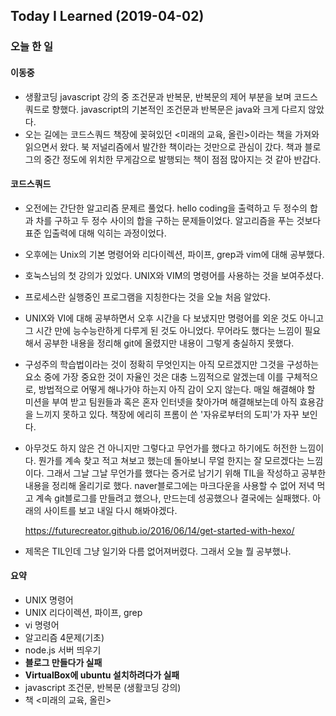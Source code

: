 ## Today I Learned (2019-04-02)

### 오늘 한 일

#### 이동중

- 생활코딩 javascript 강의 중 조건문과 반복문, 반복문의 제어 부분을 보며 코드스쿼드로 향했다. javascript의 기본적인 조건문과 반복문은 java와 크게 다르지 않았다.
- 오는 길에는 코드스쿼드 책장에 꽂혀있던 <미래의 교육, 올린>이라는 책을 가져와 읽으면서 왔다. 북 저널리즘에서 발간한 책이라는 것만으로 관심이 갔다. 책과 블로그의 중간 정도에 위치한 무게감으로 발행되는 책이 점점 많아지는 것 같아 반갑다.



#### 코드스쿼드

- 오전에는 간단한 알고리즘 문제르 풀었다. hello coding을 출력하고 두 정수의 합과 차를 구하고 두 정수 사이의 합을 구하는 문제들이었다. 알고리즘을 푸는 것보다 표준 입출력에 대해 익히는 과정이었다.
- 오후에는 Unix의 기본 명령어와 리다이렉션, 파이프, grep과 vim에 대해 공부했다.

- 호눅스님의 첫 강의가 있었다. UNIX와 VIM의 명령어를 사용하는 것을 보여주셨다. 

- 프로세스란 실행중인 프로그램을 지칭한다는 것을 오늘 처음 알았다.

   

- UNIX와 VI에 대해 공부하면서 오후 시간을 다 보냈지만 명령어를 외운 것도 아니고 그 시간 만에 능수능란하게 다루게 된 것도 아니었다. 무어라도 했다는 느낌이 필요해서 공부한 내용을 정리해 git에 올렸지만 내용이 그렇게 충실하지 못했다.

- 구성주의 학습법이라는 것이 정확히 무엇인지는 아직 모르겠지만 그것을 구성하는 요소 중에 가장 중요한 것이 자율인 것은 대충 느낌적으로 알겠는데 이를 구체적으로, 방법적으로 어떻게 해나가야 하는지 아직 감이 오지 않는다. 매일 해결해야 할 미션을 부여 받고 팀원들과 혹은 혼자 인터넷을 찾아가며 해결해보는데 아직 효용감을 느끼지 못하고 있다. 책장에 에리히 프롬이 쓴 '자유로부터의 도피'가 자꾸 보인다. 



- 아무것도 하지 않은 건 아니지만 그렇다고 무언가를 했다고 하기에도 허전한 느낌이다. 뭔가를 계속 찾고 적고 쳐보고 했는데 돌아보니 무얼 한지는 잘 모르겠다는 느낌이다. 그래서 그날 그날 무언가를 했다는 증거로 남기기 위해 TIL을 작성하고 공부한 내용을 정리해 올리기로 했다. naver블로그에는 마크다운을 사용할 수 없어 저녁 먹고 계속 git블로그를 만들려고 했으나, 만드는데 성공했으나 결국에는 실패했다. 아래의 사이트를 보고 내일 다시 해봐야겠다. 

  <https://futurecreator.github.io/2016/06/14/get-started-with-hexo/>

- 제목은 TIL인데 그냥 일기와 다름 없어져버렸다. 그래서 오늘 뭘 공부했나.



#### 요약

- UNIX 명령어
- UNIX 리다이렉션, 파이프, grep
- vi 명령어
- 알고리즘 4문제(기초)
- node.js 서버 띄우기
- **블로그 만들다가 실패**
- **VirtualBox에 ubuntu 설치하려다가 실패**
- javascript 조건문, 반복문 (생활코딩 강의)
- 책 <미래의 교육, 올린>

